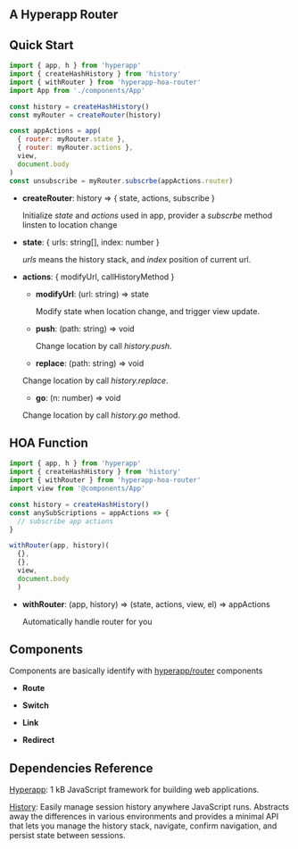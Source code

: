 ## A Hyperapp Router

## Quick Start

```js
import { app, h } from 'hyperapp'
import { createHashHistory } from 'history'
import { withRouter } from 'hyperapp-hoa-router'
import App from './components/App'

const history = createHashHistory()
const myRouter = createRouter(history)

const appActions = app(
  { router: myRouter.state }, 
  { router: myRouter.actions }, 
  view, 
  document.body
)
const unsubscribe = myRouter.subscrbe(appActions.router)
```

- **createRouter**: history => { state, actions, subscribe } 

  Initialize *state* and *actions* used in app, provider a *subscrbe* method linsten to location change

- **state**: { urls: string[], index: number }

  *urls* means the history stack, and *index* position of current url.

- **actions**: { modifyUrl, callHistoryMethod }

  - **modifyUrl**: (url: string) => state

    Modify state when location change, and trigger view update. 
  
  - **push**: (path: string) => void

    Change location by call *history.push*.

  - **replace**: (path: string) => void

  Change location by call *history.replace*.

  - **go**: (n: number) => void

  Change location by call *history.go* method.
  

## HOA Function

```js
import { app, h } from 'hyperapp'
import { createHashHistory } from 'history'
import { withRouter } from 'hyperapp-hoa-router'
import view from '@components/App'

const history = createHashHistory()
const anySubScriptions = appActions => { 
  // subscribe app actions
}

withRouter(app, history)(
  {}, 
  {}, 
  view, 
  document.body
  )
```

- **withRouter**: (app, history) => (state, actions, view, el) => appActions

  Automatically handle router for you

## Components

  Components are basically identify with [hyperapp/router](https://github.com/hyperapp/router) components

- **Route**

- **Switch**

- **Link**

- **Redirect**

## Dependencies Reference

[Hyperapp](https://github.com/hyperapp/hyperapp): 1 kB JavaScript framework for building web applications.

[History](https://github.com/ReactTraining/history): Easily manage session history anywhere JavaScript runs. Abstracts away the differences in various environments and provides a minimal API that lets you manage the history stack, navigate, confirm navigation, and persist state between sessions.
